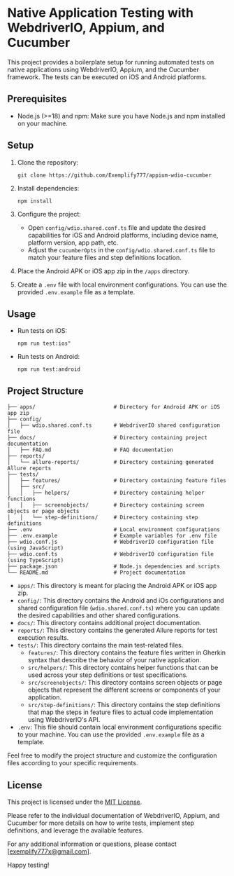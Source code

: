 # Native Application Testing with WebdriverIO, Appium, and Cucumber

This project provides a boilerplate setup for running automated tests on native applications using WebdriverIO, Appium, and the Cucumber framework. The tests can be executed on iOS and Android platforms.

## Prerequisites

- Node.js (>=18) and npm: Make sure you have Node.js and npm installed on your machine.

## Setup

1. Clone the repository:

   ```
   git clone https://github.com/Exemplify777/appium-wdio-cucumber
   ```

2. Install dependencies:

   ```
   npm install
   ```
3. Configure the project:

   - Open `config/wdio.shared.conf.ts` file and update the desired capabilities for iOS and Android platforms, including device name, platform version, app path, etc.
   - Adjust the `cucumberOpts` in the `config/wdio.shared.conf.ts` file to match your feature files and step definitions location.

4. Place the Android APK or iOS app zip in the `/apps` directory.

5. Create a `.env` file with local environment configurations. You can use the provided `.env.example` file as a template.

## Usage

- Run tests on iOS:

  ```
  npm run test:ios"
  ```

- Run tests on Android:

  ```
  npm run test:android
  ```

## Project Structure

```
├── apps/                         # Directory for Android APK or iOS app zip
├── config/
│   ├── wdio.shared.conf.ts       # WebdriverIO shared configuration file
├── docs/                         # Directory containing project documentation
│   ├── FAQ.md                    # FAQ documentation
├── reports/
│   └── allure-reports/           # Directory containing generated Allure reports
├── tests/
│   ├── features/                 # Directory containing feature files
│   ├── src/
│   │   ├── helpers/              # Directory containing helper functions
│   │   ├── screenobjects/        # Directory containing screen objects or page objects
│   │   └── step-definitions/     # Directory containing step definitions
├── .env                          # Local environment configurations
├── .env.example                  # Example variables for .env file
├── wdio.conf.js                  # WebdriverIO configuration file (using JavaScript)
├── wdio.conf.ts                  # WebdriverIO configuration file (using TypeScript)
├── package.json                  # Node.js dependencies and scripts
└── README.md                     # Project documentation
```

- `apps/`: This directory is meant for placing the Android APK or iOS app zip.
- `config/`: This directory contains the Android and iOs configurations and shared configuration file (`wdio.shared.conf.ts`) where you can update the desired capabilities and other shared configurations.
- `docs/`: This directory contains additional project documentation.
- `reports/`: This directory contains the generated Allure reports for test execution results.
- `tests/`: This directory contains the main test-related files.
  - `features/`: This directory contains the feature files written in Gherkin syntax that describe the behavior of your native application.
  - `src/helpers/`: This directory contains helper functions that can be used across your step definitions or test specifications.
  - `src/screenobjects/`: This directory contains screen objects or page objects that represent the different screens or components of your application.
  - `src/step-definitions/`: This directory contains the step definitions that map the steps in feature files to actual code implementation using WebdriverIO's API.
- `.env`: This file should contain local environment configurations specific to your machine. You can use the provided `.env.example` file as a template.

Feel free to modify the project structure and customize the configuration files according to your specific requirements.

## License

This project is licensed under the [MIT License](LICENSE).

Please refer to the individual documentation of WebdriverIO, Appium, and Cucumber for more details on how to write tests, implement step definitions, and leverage the available features.

For any additional information or questions, please contact [exemplify777x@gmail.com].

Happy testing!

